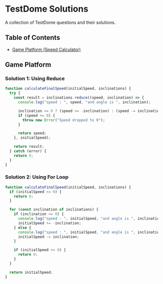 # TestDome Solutions

A collection of TestDome questions and their solutions.

## Table of Contents

- [Game Platform (Speed Calculator)](#game-platform)
<!-- Add more questions as they come -->

## Game Platform

### Solution 1: Using Reduce

```javascript
function calculateFinalSpeed(initialSpeed, inclinations) {
  try {
    const result = inclinations.reduce((speed, inclination) => {
      console.log("speed : ", speed, "and angle is ", inclination);

      inclination <= 0 ? (speed += -inclination) : (speed -= inclination);
      if (speed <= 0) {
        throw new Error("Speed dropped to 0");
      }

      return speed;
    }, initialSpeed);

    return result;
  } catch (error) {
    return 0;
  }
}
```

### Solution 2: Using For Loop

```javascript
function calculateFinalSpeed(initialSpeed, inclinations) {
  if (initialSpeed <= 0) {
    return 0;
  }

  for (const inclination of inclinations) {
    if (inclination <= 0) {
      console.log("speed : ", initialSpeed, "and angle is ", inclination);
      initialSpeed += -inclination;
    } else {
      console.log("speed : ", initialSpeed, "and angle is ", inclination);
      initialSpeed -= inclination;
    }

    if (initialSpeed <= 0) {
      return 0;
    }
  }

  return initialSpeed;
}
```

<!-- New questions will be added here -->
